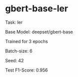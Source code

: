 # gbert-base-ler

Task: ler

Base Model: deepset/gbert-base

Trained for 3 epochs

Batch-size: 6

Seed: 42

Test F1-Score: 0.956